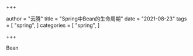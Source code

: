 +++

author = "云腾"
title = "Spring中Bean的生命周期"
date = "2021-08-23"
tags = [
    "spring",
]
categories = [
    "spring",
]

+++

Bean